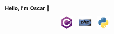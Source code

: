 ### Hello, I'm Oscar 👋

<p align="center">
<img src="https://raw.githubusercontent.com/devicons/devicon/master/icons/csharp/csharp-original.svg" alt="C#" height="40" style="vertical-align: text-bottom;">
 ⠀ 
<img src="https://raw.githubusercontent.com/devicons/devicon/master/icons/php/php-original.svg" alt="PHP" height="40" style="vertical-align: text-bottom;">
 ⠀ 
<img src="https://raw.githubusercontent.com/devicons/devicon/master/icons/python/python-original.svg" alt="Python" height="40" style="vertical-align: text-bottom;">
</p>
